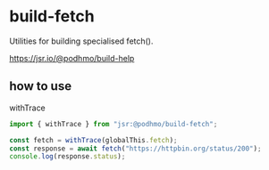 # build-fetch

Utilities for building specialised fetch().

https://jsr.io/@podhmo/build-help

## how to use

withTrace

```ts
import { withTrace } from "jsr:@podhmo/build-fetch";

const fetch = withTrace(globalThis.fetch);
const response = await fetch("https://httpbin.org/status/200");
console.log(response.status);
```
